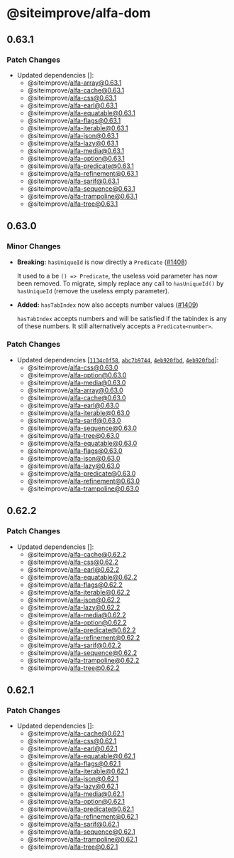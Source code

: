 # @siteimprove/alfa-dom

## 0.63.1

### Patch Changes

- Updated dependencies []:
  - @siteimprove/alfa-array@0.63.1
  - @siteimprove/alfa-cache@0.63.1
  - @siteimprove/alfa-css@0.63.1
  - @siteimprove/alfa-earl@0.63.1
  - @siteimprove/alfa-equatable@0.63.1
  - @siteimprove/alfa-flags@0.63.1
  - @siteimprove/alfa-iterable@0.63.1
  - @siteimprove/alfa-json@0.63.1
  - @siteimprove/alfa-lazy@0.63.1
  - @siteimprove/alfa-media@0.63.1
  - @siteimprove/alfa-option@0.63.1
  - @siteimprove/alfa-predicate@0.63.1
  - @siteimprove/alfa-refinement@0.63.1
  - @siteimprove/alfa-sarif@0.63.1
  - @siteimprove/alfa-sequence@0.63.1
  - @siteimprove/alfa-trampoline@0.63.1
  - @siteimprove/alfa-tree@0.63.1

## 0.63.0

### Minor Changes

- **Breaking:** `hasUniqueId` is now directly a `Predicate` ([#1408](https://github.com/Siteimprove/alfa/pull/1408))

  It used to a be `() => Predicate`, the useless void parameter has now been removed. To migrate, simply replace any call to `hasUniqueId()` by `hasUniqueId` (remove the useless empty parameter).

- **Added:** `hasTabIndex` now also accepts number values ([#1409](https://github.com/Siteimprove/alfa/pull/1409))

  `hasTabIndex` accepts numbers and will be satisfied if the tabindex is any of these numbers. It still alternatively accepts a `Predicate<number>`.

### Patch Changes

- Updated dependencies [[`1134c0f58`](https://github.com/Siteimprove/alfa/commit/1134c0f580f1562fdb9becd3f5e442abcb86dc86), [`abc7b9744`](https://github.com/Siteimprove/alfa/commit/abc7b9744985d9935a079e82fddfa668463442c0), [`4eb920fbd`](https://github.com/Siteimprove/alfa/commit/4eb920fbd665f0a84432a79f87a11531480d1b29), [`4eb920fbd`](https://github.com/Siteimprove/alfa/commit/4eb920fbd665f0a84432a79f87a11531480d1b29)]:
  - @siteimprove/alfa-css@0.63.0
  - @siteimprove/alfa-option@0.63.0
  - @siteimprove/alfa-media@0.63.0
  - @siteimprove/alfa-array@0.63.0
  - @siteimprove/alfa-cache@0.63.0
  - @siteimprove/alfa-earl@0.63.0
  - @siteimprove/alfa-iterable@0.63.0
  - @siteimprove/alfa-sarif@0.63.0
  - @siteimprove/alfa-sequence@0.63.0
  - @siteimprove/alfa-tree@0.63.0
  - @siteimprove/alfa-equatable@0.63.0
  - @siteimprove/alfa-flags@0.63.0
  - @siteimprove/alfa-json@0.63.0
  - @siteimprove/alfa-lazy@0.63.0
  - @siteimprove/alfa-predicate@0.63.0
  - @siteimprove/alfa-refinement@0.63.0
  - @siteimprove/alfa-trampoline@0.63.0

## 0.62.2

### Patch Changes

- Updated dependencies []:
  - @siteimprove/alfa-cache@0.62.2
  - @siteimprove/alfa-css@0.62.2
  - @siteimprove/alfa-earl@0.62.2
  - @siteimprove/alfa-equatable@0.62.2
  - @siteimprove/alfa-flags@0.62.2
  - @siteimprove/alfa-iterable@0.62.2
  - @siteimprove/alfa-json@0.62.2
  - @siteimprove/alfa-lazy@0.62.2
  - @siteimprove/alfa-media@0.62.2
  - @siteimprove/alfa-option@0.62.2
  - @siteimprove/alfa-predicate@0.62.2
  - @siteimprove/alfa-refinement@0.62.2
  - @siteimprove/alfa-sarif@0.62.2
  - @siteimprove/alfa-sequence@0.62.2
  - @siteimprove/alfa-trampoline@0.62.2
  - @siteimprove/alfa-tree@0.62.2

## 0.62.1

### Patch Changes

- Updated dependencies []:
  - @siteimprove/alfa-cache@0.62.1
  - @siteimprove/alfa-css@0.62.1
  - @siteimprove/alfa-earl@0.62.1
  - @siteimprove/alfa-equatable@0.62.1
  - @siteimprove/alfa-flags@0.62.1
  - @siteimprove/alfa-iterable@0.62.1
  - @siteimprove/alfa-json@0.62.1
  - @siteimprove/alfa-lazy@0.62.1
  - @siteimprove/alfa-media@0.62.1
  - @siteimprove/alfa-option@0.62.1
  - @siteimprove/alfa-predicate@0.62.1
  - @siteimprove/alfa-refinement@0.62.1
  - @siteimprove/alfa-sarif@0.62.1
  - @siteimprove/alfa-sequence@0.62.1
  - @siteimprove/alfa-trampoline@0.62.1
  - @siteimprove/alfa-tree@0.62.1
